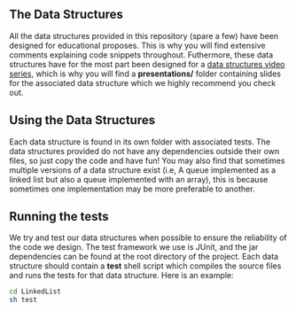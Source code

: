 ## The Data Structures

All the data structures provided in this repository (spare a few) have been designed for educational proposes. This is why you will find extensive comments explaining code snippets throughout. Futhermore, these data structures have for the most part been designed for a [data structures video series](https://www.youtube.com/playlist?list=PLDV1Zeh2NRsB6SWUrDFW2RmDotAfPbeHu), which is why you will find a **presentations/** folder containing slides for the associated data structure which we highly recommend you check out.

## Using the Data Structures

Each data structure is found in its own folder with associated tests. The data structures provided do not have any dependencies outside their own files, so just copy the code and have fun! You may also find that sometimes multiple versions of a data structure exist (i.e, A queue implemented as a linked list but also a queue implemented with an array), this is because sometimes one implementation may be more preferable to another.

## Running the tests

We try and test our data structures when possible to ensure the reliability of the code we design. The test framework we use is JUnit, and the jar dependencies can be found at the root directory of the project. Each data structure should contain a **test** shell script which compiles the source files and runs the tests for that data structure. Here is an example:

``` bash
cd LinkedList
sh test
```
